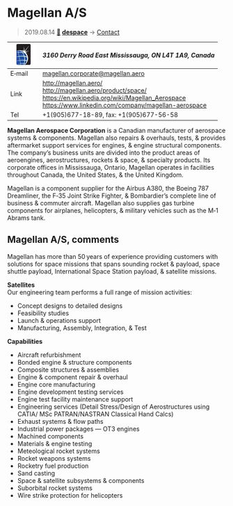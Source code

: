 # Magellan A/S
> 2019.08.14 **[🚀](../index/index.md) [despace](index.md)** → [Contact](contact.md)

|[![](f/contact/m/magellan_as_logo1_thumb.jpg)](f/contact/m/magellan_as_logo1.png)|*3160 Derry Road East Mississauga, ON L4T 1A9, Canada*|
|:--|:--|
|E‑mail| <magellan.corporate@magellan.aero> |
|Link| <http://magellan.aero/><br> <http://magellan.aero/product/space/><br> <https://en.wikipedia.org/wiki/Magellan_Aerospace><br> <https://www.linkedin.com/company/magellan-aerospace> |
|Tel| +1(905)677-18-89, fax: +1(905)677-56-58 |

**Magellan Aerospace Corporation** is a Canadian manufacturer of aerospace systems & components. Magellan also repairs & overhauls, tests, & provides aftermarket support services for engines, & engine structural components. The company’s business units are divided into the product areas of aeroengines, aerostructures, rockets & space, & specialty products. Its corporate offices in Mississauga, Ontario, Magellan operates in facilities throughout Canada, the United States, & the United Kingdom.

Magellan is a component supplier for the Airbus A380, the Boeing 787 Dreamliner, the F‑35 Joint Strike Fighter, & Bombardier’s complete line of business & commuter aircraft. Magellan also supplies gas turbine components for airplanes, helicopters, & military vehicles such as the M‑1 Abrams tank.


<p style="page-break-after:always"> </p>

## Magellan A/S, comments

Magellan has more than 50 years of experience providing customers with solutions for space missions that spans sounding rocket & payload, space shuttle payload, International Space Station payload, & satellite missions.

**Satellites**  
Our engineering team performs a full range of mission activities:

   - Concept designs to detailed designs
   - Feasibility studies
   - Launch & operations support
   - Manufacturing, Assembly, Integration, & Test

**Capabilities**

   - Aircraft refurbishment
   - Bonded engine & structure components
   - Composite structures & assemblies
   - Engine & component repair & overhaul
   - Engine core manufacturing
   - Engine development testing services
   - Engine test facility maintenance support
   - Engineering services (Detail Stress/Design of Aerostructures using CATIA/ MSc PATRAN/NASTRAN Classical Hand Calcs)
   - Exhaust systems & flow paths
   - Industrial power packages — OT3 engines
   - Machined components
   - Materials & engine testing
   - Meteological rocket systems
   - Rocket weapons systems
   - Rocketry fuel production
   - Sand casting
   - Space & satellite subsystems & components
   - Suborbital rocket systems
   - Wire strike protection for helicopters
